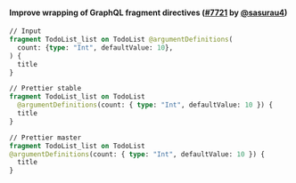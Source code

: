 #### Improve wrapping of GraphQL fragment directives ([#7721](https://github.com/prettier/prettier/pull/7721) by [@sasurau4](https://github.com/sasurau4))

<!-- prettier-ignore -->
```graphql
// Input
fragment TodoList_list on TodoList @argumentDefinitions(
  count: {type: "Int", defaultValue: 10},
) {
  title
}

// Prettier stable
fragment TodoList_list on TodoList
  @argumentDefinitions(count: { type: "Int", defaultValue: 10 }) {
  title
}

// Prettier master
fragment TodoList_list on TodoList
@argumentDefinitions(count: { type: "Int", defaultValue: 10 }) {
  title
}
```
